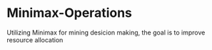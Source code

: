 # Minimax-Operations
Utilizing Minimax for mining desicion making, the goal is to improve resource allocation
